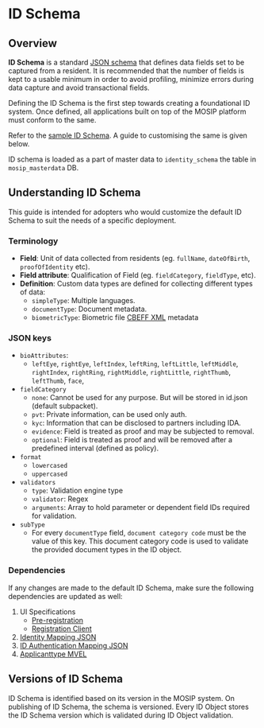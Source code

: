 # ID Schema

## Overview

**ID Schema** is a standard [JSON schema](https://json-schema.org/understanding-json-schema/) that defines data fields set to be captured from a resident. It is recommended that the number of fields is kept to a usable minimum in order to avoid profiling, minimize errors during data capture and avoid transactional fields.

Defining the ID Schema is the first step towards creating a foundational ID system. Once defined, all applications built on top of the MOSIP platform must conform to the same.

Refer to the [sample ID Schema](\_files/id-schema/id-schema-sample.json). A guide to customising the same is given below.

ID schema is loaded as a part of master data to `identity_schema` the table in `mosip_masterdata` DB.

## Understanding ID Schema

This guide is intended for adopters who would customize the default ID Schema to suit the needs of a specific deployment.

### Terminology

* **Field**: Unit of data collected from residents (eg. `fullName`, `dateOfBirth`, `proofOfIdentity` etc).
* **Field attribute**: Qualification of Field (eg. `fieldCategory`, `fieldType`, etc).
* **Definition**: Custom data types are defined for collecting different types of data:
  * `simpleType`: Multiple languages.
  * `documentType`: Document metadata.
  * `biometricType`: Biometric file [CBEFF XML](cbeff-xml.md) metadata

### JSON keys

* `bioAttributes`:
  * `leftEye`, `rightEye`, `leftIndex`, `leftRing`, `leftLittle`, `leftMiddle`, `rightIndex`, `rightRing`, `rightMiddle`, `rightLittle`, `rightThumb`, `leftThumb`, `face`,
* `fieldCategory`
  * `none`: Cannot be used for any purpose. But will be stored in id.json (default subpacket).
  * `pvt`: Private information, can be used only auth.
  * `kyc`: Information that can be disclosed to partners including IDA.
  * `evidence`: Field is treated as proof and may be subjected to removal.
  * `optional`: Field is treated as proof and will be removed after a predefined interval (defined as policy).
* `format`
  * `lowercased`
  * `uppercased`
* `validators`
  * `type`: Validation engine type
  * `validator`: Regex
  * `arguments`: Array to hold parameter or dependent field IDs required for validation.
* `subType`
  * For every `documentType` field, `document category code` must be the value of this key. This document category code is used to validate the provided document types in the ID object.

### Dependencies

If any changes are made to the default ID Schema, make sure the following dependencies are updated as well:

1. UI Specifications
   * [Pre-registration](pre-registration-ui-specifications.md)
   * [Registration Client](registration-client-ui-specifications.md)
2. [Identity Mapping JSON](https://github.com/mosip/mosip-config/blob/develop3-v3/identity-mapping.json)
3. [ID Authentication Mapping JSON](https://github.com/mosip/mosip-config/blob/develop3-v3/id-authentication-mapping.json)
4. [Applicanttype MVEL](https://github.com/mosip/mosip-config/blob/develop3-v3/applicanttype.mvel)

## Versions of ID Schema

ID Schema is identified based on its version in the MOSIP system. On publishing of ID Schema, the schema is versioned. Every ID Object stores the ID Schema version which is validated during ID Object validation.
